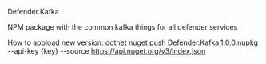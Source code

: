 Defender.Kafka

NPM package with the common kafka things for all defender services

How to appload new version:
dotnet nuget push Defender.Kafka.1.0.0.nupkg --api-key {key} --source https://api.nuget.org/v3/index.json
